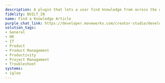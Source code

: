 ```yaml
---
description: A plugin that lets a user find knowledge from across the organization.
fidelity: BUILT_IN
name: Find a Knowledge Article
purple_chat_link: https://developer.moveworks.com/creator-studio/developer-tools/purple-chat/?conversation=%7B%22startTimestamp%22%3A%2211%3A43+AM%22%2C%22messages%22%3A%5B%7B%22role%22%3A%22user%22%2C%22parts%22%3A%5B%7B%22richText%22%3A%22%3Cp%3Ecan+you+help+me+find+the+latest+team+performance+report%3F%3C%2Fp%3E%22%7D%5D%7D%2C%7B%22role%22%3A%22assistant%22%2C%22parts%22%3A%5B%7B%22richText%22%3A%22%3Cp%3EHere%E2%80%99s+the+document+where+I+found+the+%27Team+Performance+Report+Q4+2024%27+in+our+shared+team+space.%3C%2Fp%3E%22%7D%5D%7D%5D%7D
solution_tags:
- General
- HR
- IT
- Product
- Product Management
- Productivity
- Project Management
- Troubleshoot
systems:
- igloo
---
```

